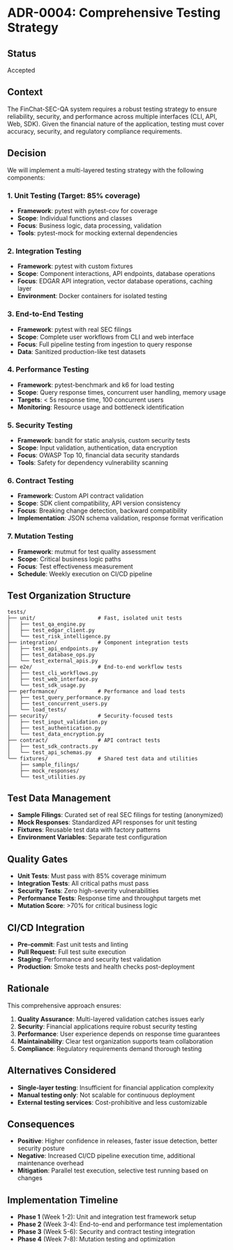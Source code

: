 # ADR-0004: Comprehensive Testing Strategy

## Status
Accepted

## Context
The FinChat-SEC-QA system requires a robust testing strategy to ensure reliability, security, and performance across multiple interfaces (CLI, API, Web, SDK). Given the financial nature of the application, testing must cover accuracy, security, and regulatory compliance requirements.

## Decision
We will implement a multi-layered testing strategy with the following components:

### 1. Unit Testing (Target: 85% coverage)
- **Framework**: pytest with pytest-cov for coverage
- **Scope**: Individual functions and classes
- **Focus**: Business logic, data processing, validation
- **Tools**: pytest-mock for mocking external dependencies

### 2. Integration Testing
- **Framework**: pytest with custom fixtures
- **Scope**: Component interactions, API endpoints, database operations
- **Focus**: EDGAR API integration, vector database operations, caching layer
- **Environment**: Docker containers for isolated testing

### 3. End-to-End Testing
- **Framework**: pytest with real SEC filings
- **Scope**: Complete user workflows from CLI and web interface
- **Focus**: Full pipeline testing from ingestion to query response
- **Data**: Sanitized production-like test datasets

### 4. Performance Testing
- **Framework**: pytest-benchmark and k6 for load testing
- **Scope**: Query response times, concurrent user handling, memory usage
- **Targets**: < 5s response time, 100 concurrent users
- **Monitoring**: Resource usage and bottleneck identification

### 5. Security Testing
- **Framework**: bandit for static analysis, custom security tests
- **Scope**: Input validation, authentication, data encryption
- **Focus**: OWASP Top 10, financial data security standards
- **Tools**: Safety for dependency vulnerability scanning

### 6. Contract Testing
- **Framework**: Custom API contract validation
- **Scope**: SDK client compatibility, API version consistency
- **Focus**: Breaking change detection, backward compatibility
- **Implementation**: JSON schema validation, response format verification

### 7. Mutation Testing
- **Framework**: mutmut for test quality assessment
- **Scope**: Critical business logic paths
- **Focus**: Test effectiveness measurement
- **Schedule**: Weekly execution on CI/CD pipeline

## Test Organization Structure
```
tests/
├── unit/                    # Fast, isolated unit tests
│   ├── test_qa_engine.py
│   ├── test_edgar_client.py
│   └── test_risk_intelligence.py
├── integration/             # Component integration tests
│   ├── test_api_endpoints.py
│   ├── test_database_ops.py
│   └── test_external_apis.py
├── e2e/                     # End-to-end workflow tests
│   ├── test_cli_workflows.py
│   ├── test_web_interface.py
│   └── test_sdk_usage.py
├── performance/             # Performance and load tests
│   ├── test_query_performance.py
│   ├── test_concurrent_users.py
│   └── load_tests/
├── security/                # Security-focused tests
│   ├── test_input_validation.py
│   ├── test_authentication.py
│   └── test_data_encryption.py
├── contract/                # API contract tests
│   ├── test_sdk_contracts.py
│   └── test_api_schemas.py
└── fixtures/                # Shared test data and utilities
    ├── sample_filings/
    ├── mock_responses/
    └── test_utilities.py
```

## Test Data Management
- **Sample Filings**: Curated set of real SEC filings for testing (anonymized)
- **Mock Responses**: Standardized API responses for unit testing
- **Fixtures**: Reusable test data with factory patterns
- **Environment Variables**: Separate test configuration

## Quality Gates
- **Unit Tests**: Must pass with 85% coverage minimum
- **Integration Tests**: All critical paths must pass
- **Security Tests**: Zero high-severity vulnerabilities
- **Performance Tests**: Response time and throughput targets met
- **Mutation Score**: >70% for critical business logic

## CI/CD Integration
- **Pre-commit**: Fast unit tests and linting
- **Pull Request**: Full test suite execution
- **Staging**: Performance and security test validation
- **Production**: Smoke tests and health checks post-deployment

## Rationale
This comprehensive approach ensures:
1. **Quality Assurance**: Multi-layered validation catches issues early
2. **Security**: Financial applications require robust security testing
3. **Performance**: User experience depends on response time guarantees
4. **Maintainability**: Clear test organization supports team collaboration
5. **Compliance**: Regulatory requirements demand thorough testing

## Alternatives Considered
- **Single-layer testing**: Insufficient for financial application complexity
- **Manual testing only**: Not scalable for continuous deployment
- **External testing services**: Cost-prohibitive and less customizable

## Consequences
- **Positive**: Higher confidence in releases, faster issue detection, better security posture
- **Negative**: Increased CI/CD pipeline execution time, additional maintenance overhead
- **Mitigation**: Parallel test execution, selective test running based on changes

## Implementation Timeline
- **Phase 1** (Week 1-2): Unit and integration test framework setup
- **Phase 2** (Week 3-4): End-to-end and performance test implementation
- **Phase 3** (Week 5-6): Security and contract testing integration
- **Phase 4** (Week 7-8): Mutation testing and optimization